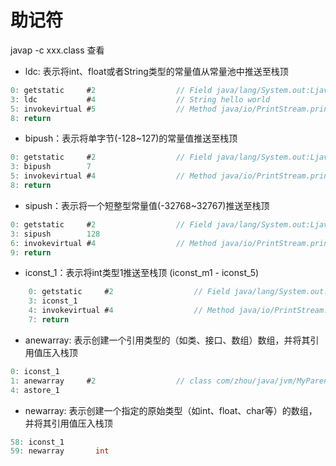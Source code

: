 # 助记符


javap -c xxx.class 查看

* ldc: 表示将int、float或者String类型的常量值从常量池中推送至栈顶
```java
0: getstatic     #2                  // Field java/lang/System.out:Ljava/io/PrintStream;
3: ldc           #4                  // String hello world
5: invokevirtual #5                  // Method java/io/PrintStream.println:(Ljava/lang/String;)V
8: return
```

* bipush：表示将单字节(-128~127)的常量值推送至栈顶
```java
0: getstatic     #2                  // Field java/lang/System.out:Ljava/io/PrintStream;
3: bipush        7
5: invokevirtual #4                  // Method java/io/PrintStream.println:(I)V
8: return
```

* sipush：表示将一个短整型常量值(-32768~32767)推送至栈顶
```java
0: getstatic     #2                  // Field java/lang/System.out:Ljava/io/PrintStream;
3: sipush        128
6: invokevirtual #4                  // Method java/io/PrintStream.println:(I)V
9: return
```

* iconst_1：表示将int类型1推送至栈顶 (iconst_m1 - iconst_5)
```java
    0: getstatic     #2                  // Field java/lang/System.out:Ljava/io/PrintStream;
    3: iconst_1
    4: invokevirtual #4                  // Method java/io/PrintStream.println:(I)V
    7: return
```

* anewarray: 表示创建一个引用类型的（如类、接口、数组）数组，并将其引用值压入栈顶
```java
0: iconst_1
1: anewarray     #2                  // class com/zhou/java/jvm/MyParent4
4: astore_1
```

* newarray: 表示创建一个指定的原始类型（如int、float、char等）的数组，并将其引用值压入栈顶
```java
58: iconst_1
59: newarray       int
```